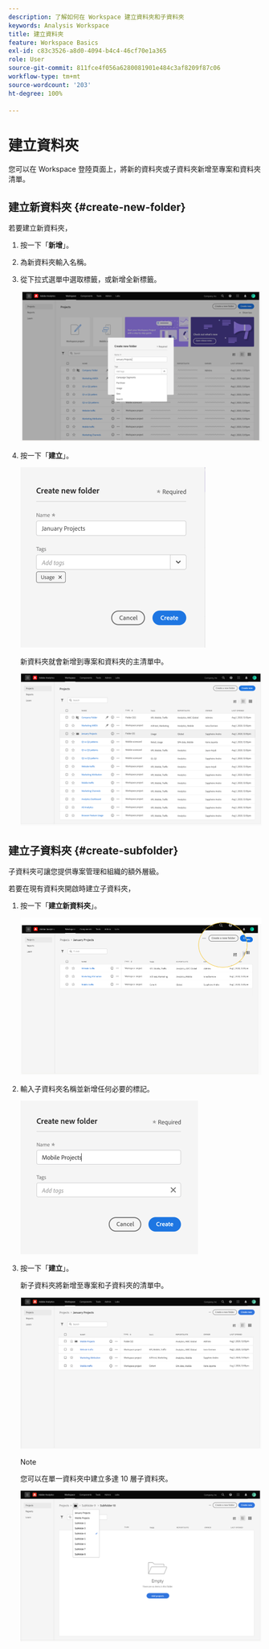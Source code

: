```yaml
---
description: 了解如何在 Workspace 建立資料夾和子資料夾
keywords: Analysis Workspace
title: 建立資料夾
feature: Workspace Basics
exl-id: c83c3526-a8d0-4094-b4c4-46cf70e1a365
role: User
source-git-commit: 811fce4f056a6280081901e484c3af8209f87c06
workflow-type: tm+mt
source-wordcount: '203'
ht-degree: 100%

---
```


# 建立資料夾

您可以在 Workspace 登陸頁面上，將新的資料夾或子資料夾新增至專案和資料夾清單。

## 建立新資料夾 {#create-new-folder}

若要建立新資料夾，

1. 按一下「**新增**」。

1. 為新資料夾輸入名稱。

1. 從下拉式選單中選取標籤，或新增全新標籤。

   ![建立新資料夾視窗，顯示新資料夾名稱和可用標記清單。](/help/analysis-workspace/build-workspace-project/assets/select-tags.png)

1. 按一下「**建立**」。

   ![按一下「建立」。](/help/analysis-workspace/build-workspace-project/assets/create.png)

   新資料夾就會新增到專案和資料夾的主清單中。

   ![專案登陸頁面，顯示更新的專案和資料夾清單。](/help/analysis-workspace/build-workspace-project/assets/create-new-listed.png)

## 建立子資料夾 {#create-subfolder}

子資料夾可讓您提供專案管理和組織的額外層級。

若要在現有資料夾開啟時建立子資料夾，

1. 按一下「**建立新資料夾**」。

   ![按一下「建立新資料夾」。](/help/analysis-workspace/build-workspace-project/assets/create-subfolder2.png)

1. 輸入子資料夾名稱並新增任何必要的標記。

   ![具有新名稱和「標記」欄位的「建立新資料夾」視窗。](/help/analysis-workspace/build-workspace-project/assets/create-subfolder-name.png)

1. 按一下「**建立**」。

   新子資料夾將新增至專案和子資料夾的清單中。

   ![按一下「建立」。](/help/analysis-workspace/build-workspace-project/assets/create-subfolder-added.png)

   >[!NOTE]
   >
   >您可以在單一資料夾中建立多達 10 層子資料夾。

   ![資料夾下拉式清單會顯示該資料夾內的所有子資料夾。](/help/analysis-workspace/build-workspace-project/assets/create-subfolder-limit.png)
